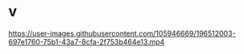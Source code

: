 # v

https://user-images.githubusercontent.com/105946669/196512003-697e1760-75b1-43a7-8cfa-2f753b464e13.mp4

